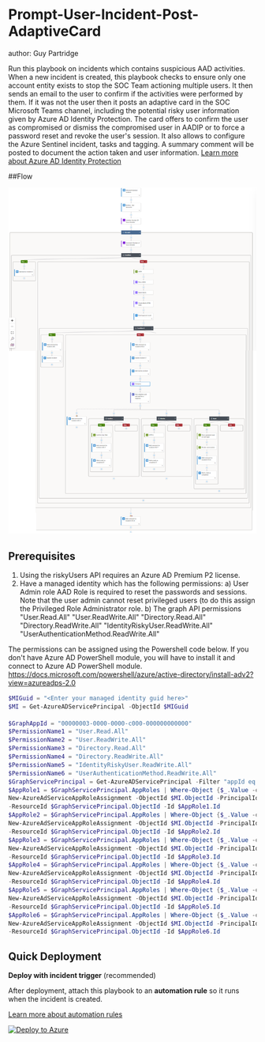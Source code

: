 # Prompt-User-Incident-Post-AdaptiveCard
author: Guy Partridge

Run this playbook on incidents which contains suspicious AAD activities. When a new incident is created, this playbook checks to ensure only one account entity exists to stop the SOC Team actioning multiple users. It then sends an email to the user to confirm if the activities were performed by them. If it was not the user then it posts an adaptive card in the SOC Microsoft Teams channel, including the potential risky user information given by Azure AD Identity Protection. The card offers to confirm the user as compromised or dismiss the compromised user in AADIP or to force a password reset and revoke the user's session. It also allows to configure the Azure Sentinel incident, tasks and tagging. A summary comment will be posted to document the action taken and user information. [Learn more about Azure AD Identity Protection](https://docs.microsoft.com/azure/active-directory/identity-protection/overview-identity-protection)

##Flow

![0-automation](../Prompt-User-Incident-Post-AdaptiveCard/images/picture1.png)

## Prerequisites
1. Using the riskyUsers API requires an Azure AD Premium P2 license. 
2. Have a managed identity which has the following permissions:
a) User Admin role AAD Role is required to reset the passwords and sessions. Note that the user admin cannot reset privileged users (to do this assign the Privileged Role Administrator role.
b) The graph API permissions
"User.Read.All"
"User.ReadWrite.All"
"Directory.Read.All"
"Directory.ReadWrite.All"
"IdentityRiskyUser.ReadWrite.All"
"UserAuthenticationMethod.ReadWrite.All"

The permissions can be assigned using the Powershell code below.
If you don't have Azure AD PowerShell module, you will have to install it and connect to Azure AD PowerShell module. https://docs.microsoft.com/powershell/azure/active-directory/install-adv2?view=azureadps-2.0

```powershell
$MIGuid = "<Enter your managed identity guid here>"
$MI = Get-AzureADServicePrincipal -ObjectId $MIGuid

$GraphAppId = "00000003-0000-0000-c000-000000000000"
$PermissionName1 = "User.Read.All"
$PermissionName2 = "User.ReadWrite.All"
$PermissionName3 = "Directory.Read.All"
$PermissionName4 = "Directory.ReadWrite.All"
$PermissionName5 = "IdentityRiskyUser.ReadWrite.All"
$PermissionName6 = "UserAuthenticationMethod.ReadWrite.All"
$GraphServicePrincipal = Get-AzureADServicePrincipal -Filter "appId eq '$GraphAppId'"
$AppRole1 = $GraphServicePrincipal.AppRoles | Where-Object {$_.Value -eq $PermissionName1 -and $_.AllowedMemberTypes -contains "Application"}
New-AzureAdServiceAppRoleAssignment -ObjectId $MI.ObjectId -PrincipalId $MI.ObjectId `
-ResourceId $GraphServicePrincipal.ObjectId -Id $AppRole1.Id
$AppRole2 = $GraphServicePrincipal.AppRoles | Where-Object {$_.Value -eq $PermissionName2 -and $_.AllowedMemberTypes -contains "Application"}
New-AzureAdServiceAppRoleAssignment -ObjectId $MI.ObjectId -PrincipalId $MI.ObjectId `
-ResourceId $GraphServicePrincipal.ObjectId -Id $AppRole2.Id
$AppRole3 = $GraphServicePrincipal.AppRoles | Where-Object {$_.Value -eq $PermissionName3 -and $_.AllowedMemberTypes -contains "Application"}
New-AzureAdServiceAppRoleAssignment -ObjectId $MI.ObjectId -PrincipalId $MI.ObjectId `
-ResourceId $GraphServicePrincipal.ObjectId -Id $AppRole3.Id
$AppRole4 = $GraphServicePrincipal.AppRoles | Where-Object {$_.Value -eq $PermissionName4 -and $_.AllowedMemberTypes -contains "Application"}
New-AzureAdServiceAppRoleAssignment -ObjectId $MI.ObjectId -PrincipalId $MI.ObjectId `
-ResourceId $GraphServicePrincipal.ObjectId -Id $AppRole4.Id
$AppRole5 = $GraphServicePrincipal.AppRoles | Where-Object {$_.Value -eq $PermissionName5 -and $_.AllowedMemberTypes -contains "Application"}
New-AzureAdServiceAppRoleAssignment -ObjectId $MI.ObjectId -PrincipalId $MI.ObjectId `
-ResourceId $GraphServicePrincipal.ObjectId -Id $AppRole5.Id
$AppRole6 = $GraphServicePrincipal.AppRoles | Where-Object {$_.Value -eq $PermissionName6 -and $_.AllowedMemberTypes -contains "Application"}
New-AzureAdServiceAppRoleAssignment -ObjectId $MI.ObjectId -PrincipalId $MI.ObjectId `
-ResourceId $GraphServicePrincipal.ObjectId -Id $AppRole6.Id
```
## Quick Deployment
**Deploy with incident trigger** (recommended)

After deployment, attach this playbook to an **automation rule** so it runs when the incident is created.

[Learn more about automation rules](https://docs.microsoft.com/azure/sentinel/automate-incident-handling-with-automation-rules#creating-and-managing-automation-rules)

[![Deploy to Azure](https://aka.ms/deploytoazurebutton)](https://portal.azure.com/#create/Microsoft.Template/uri/https%3A%2F%2Fraw.githubusercontent.com%2FGuyPartridge%2FPlaybooks%2Fmain%2FPrompt-User-Incident-Post-AdaptiveCard%2FPrompt-User-Post-Adaptive-Card.json)


